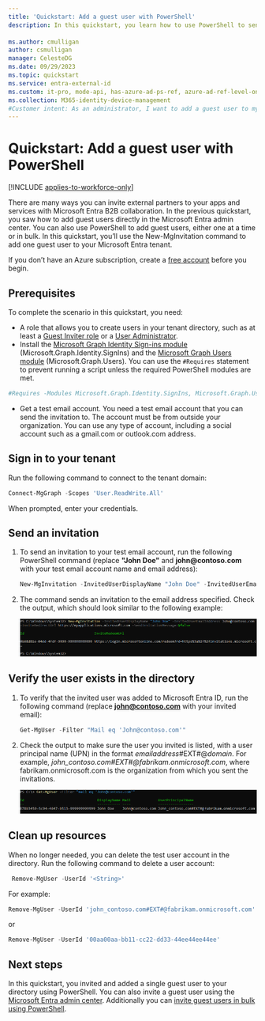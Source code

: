 ```yaml
---
title: 'Quickstart: Add a guest user with PowerShell'
description: In this quickstart, you learn how to use PowerShell to send an invitation to a Microsoft Entra B2B collaboration user. You'll use the Microsoft Graph Identity Sign-ins and the Microsoft Graph Users PowerShell modules.
 
ms.author: cmulligan
author: csmulligan
manager: CelesteDG
ms.date: 09/29/2023
ms.topic: quickstart
ms.service: entra-external-id
ms.custom: it-pro, mode-api, has-azure-ad-ps-ref, azure-ad-ref-level-one-done
ms.collection: M365-identity-device-management
#Customer intent: As an administrator, I want to add a guest user to my Microsoft Entra directory and send them an invitation via PowerShell, so that they can collaborate with my organization using their own work, school, or social account.
---
```


# Quickstart: Add a guest user with PowerShell

[!INCLUDE [applies-to-workforce-only](./includes/applies-to-workforce-only.md)]

There are many ways you can invite external partners to your apps and services with Microsoft Entra B2B collaboration. In the previous quickstart, you saw how to add guest users directly in the Microsoft Entra admin center. You can also use PowerShell to add guest users, either one at a time or in bulk. In this quickstart, you’ll use the New-MgInvitation command to add one guest user to your Microsoft Entra tenant.

If you don’t have an Azure subscription, create a [free account](https://azure.microsoft.com/free/?WT.mc_id=A261C142F) before you begin.

## Prerequisites


To complete the scenario in this quickstart, you need:

- A role that allows you to create users in your tenant directory, such as at least a [Guest Inviter role](~/identity/role-based-access-control/permissions-reference.md#guest-inviter) or a [User Administrator](~/identity/role-based-access-control/permissions-reference.md#user-administrator).
- Install the [Microsoft Graph Identity Sign-ins module](/powershell/module/microsoft.graph.identity.signins/?viewFallbackFrom=graph-powershell-beta&preserve-view=true&view=graph-powershell-1.0) (Microsoft.Graph.Identity.SignIns) and the [Microsoft Graph Users module](/powershell/module/microsoft.graph.users/?viewFallbackFrom=graph-powershell-beta&preserve-view=true&view=graph-powershell-1.0) (Microsoft.Graph.Users). You can use the `#Requires` statement to prevent running a script unless the required PowerShell modules are met.

```powershell
#Requires -Modules Microsoft.Graph.Identity.SignIns, Microsoft.Graph.Users
```

- Get a test email account. You need a test email account that you can send the invitation to. The account must be from outside your organization. You can use any type of account, including a social account such as a gmail.com or outlook.com address.

## Sign in to your tenant

Run the following command to connect to the tenant domain:

```powershell
Connect-MgGraph -Scopes 'User.ReadWrite.All'
```

When prompted, enter your credentials.

## Send an invitation

1. To send an invitation to your test email account, run the following PowerShell command (replace **"John Doe"** and **john\@contoso.com** with your test email account name and email address):

   ```powershell
   New-MgInvitation -InvitedUserDisplayName "John Doe" -InvitedUserEmailAddress John@contoso.com -InviteRedirectUrl "https://myapplications.microsoft.com" -SendInvitationMessage:$true
   ```
1. The command sends an invitation to the email address specified. Check the output, which should look similar to the following example:

   ![PowerShell output of the invitation command](media/quickstart-invite-powershell/powershell-mginvitation-result.png)

## Verify the user exists in the directory

1. To verify that the invited user was added to Microsoft Entra ID, run the following command (replace **john@contoso.com** with your invited email):
 
   ```powershell
   Get-MgUser -Filter "Mail eq 'John@contoso.com'"
   ```
1. Check the output to make sure the user you invited is listed, with a user principal name (UPN) in the format *emailaddress*#EXT#\@*domain*. For example, *john_contoso.com#EXT#\@fabrikam.onmicrosoft.com*, where fabrikam.onmicrosoft.com is the organization from which you sent the invitations.

   ![PowerShell output showing guest user added](media/quickstart-invite-powershell/powershell-mginvitation-guest-user-add.png)

## Clean up resources

When no longer needed, you can delete the test user account in the directory. Run the following command to delete a user account:

```powershell
 Remove-MgUser -UserId '<String>'
```
For example: 
```powershell 
Remove-MgUser -UserId 'john_contoso.com#EXT#@fabrikam.onmicrosoft.com'
``` 
or 
```powershell 
Remove-MgUser -UserId '00aa00aa-bb11-cc22-dd33-44ee44ee44ee'
```


## Next steps
In this quickstart, you invited and added a single guest user to your directory using PowerShell. You can also invite a guest user using the [Microsoft Entra admin center](b2b-quickstart-add-guest-users-portal.md). Additionally you can [invite guest users in bulk using PowerShell](tutorial-bulk-invite.md). 

